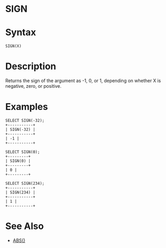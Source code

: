 # SIGN

#

# Syntax

```
SIGN(X)
```

#

# Description

Returns the sign of the argument as -1, 0, or 1, depending on whether
X is negative, zero, or positive.

#

# Examples

```
SELECT SIGN(-32);
+-----------+
| SIGN(-32) |
+-----------+
| -1 |
+-----------+

SELECT SIGN(0);
+---------+
| SIGN(0) |
+---------+
| 0 |
+---------+

SELECT SIGN(234);
+-----------+
| SIGN(234) |
+-----------+
| 1 |
+-----------+
```

#

# See Also

* [ABS()](abs.md)
